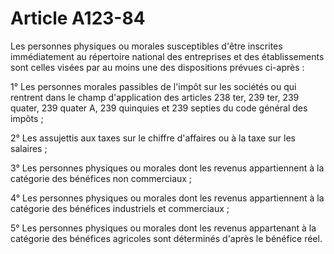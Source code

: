 # Article A123-84

Les personnes physiques ou morales susceptibles d'être inscrites immédiatement au répertoire national des entreprises et des établissements sont celles visées par au moins une des dispositions prévues ci-après :

1° Les personnes morales passibles de l'impôt sur les sociétés ou qui rentrent dans le champ d'application des articles 238 ter, 239 ter, 239 quater, 239 quater A, 239 quinquies et 239 septies du code général des impôts ;

2° Les assujettis aux taxes sur le chiffre d'affaires ou à la taxe sur les salaires ;

3° Les personnes physiques ou morales dont les revenus appartiennent à la catégorie des bénéfices non commerciaux ;

4° Les personnes physiques ou morales dont les revenus appartiennent à la catégorie des bénéfices industriels et commerciaux ;

5° Les personnes physiques ou morales dont les revenus appartenant à la catégorie des bénéfices agricoles sont déterminés d'après le bénéfice réel.

